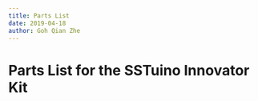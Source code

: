 ```yaml
---
title: Parts List
date: 2019-04-18
author: Goh Qian Zhe
---
```


# Parts List for the SSTuino Innovator Kit
